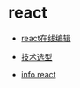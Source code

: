 # react

- [react在线编辑](https://codepen.io/pen?editors=0011)


- [技术选型](https://mp.weixin.qq.com/s?__biz=MzAxODcyNjEzNQ%3D%3D&chksm=9bd27a8baca5f39de930a94ebcb939229ec559f951e8b290f6fd24befdc26f4946cd6e1fa644&idx=3&mid=2247571219&scene=27&sn=77d2e326bd8039bafd47eaf4b4577a9d&utm_campaign=geek_search&utm_content=geek_search&utm_medium=geek_search&utm_source=geek_search&utm_term=geek_search#wechat_redirect)

- [info react](https://s.geekbang.org/search/c=0/k=react%20%E6%97%B6%E9%97%B4%E5%88%87%E7%89%87/t=?referrer=InfoQ)